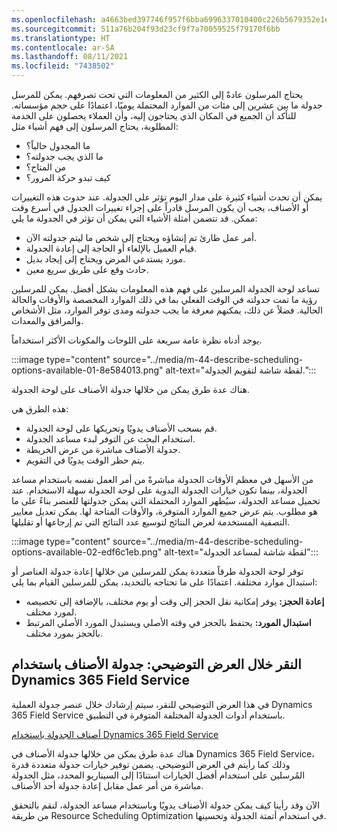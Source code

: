 ```yaml
---
ms.openlocfilehash: a4663bed397746f957f6bba6996337010400c226b5679352e1e1f7364fbe9673
ms.sourcegitcommit: 511a76b204f93d23cf9f7a70059525f79170f6bb
ms.translationtype: HT
ms.contentlocale: ar-SA
ms.lasthandoff: 08/11/2021
ms.locfileid: "7438502"
---
```

يحتاج المرسلون عادةً إلى الكثير من المعلومات التي تحت تصرفهم. يمكن للمرسل جدولة ما بين عشرين إلى مئات من الموارد المحتملة يوميًا، اعتمادًا على حجم مؤسساته. للتأكد أن الجميع في المكان الذي يحتاجون إليه، وأن العملاء يحصلون على الخدمة المطلوبة، يحتاج المرسلون إلى فهم أشياء مثل:

 -  ما المجدول حالياً؟
 -  ما الذي يجب جدولته؟
 -  من المتاح؟
 -  كيف تبدو حركة المرور؟

يمكن أن تحدث أشياء كثيرة على مدار اليوم تؤثر على الجدولة. عند حدوث هذه التغييرات أو الأصناف، يجب أن يكون المرسل قادراً على إجراء تغييرات الجدول في أسرع وقت ممكن. قد تتضمن أمثلة الأشياء التي يمكن أن تؤثر في الجدولة ما يلي:

 -  أمر عمل طارئ تم إنشاؤه ويحتاج إلى شخص ما ليتم جدولته الآن.
 -  قيام العميل بالإلغاء أو الحاجة إلى إعادة الجدولة.
 -  مورد يستدعي المرض ويحتاج إلى إيجاد بديل.
 -  حادث وقع على طريق سريع معين.

تساعد لوحة الجدولة المرسلين على فهم هذه المعلومات بشكل أفضل. يمكن للمرسلين رؤية ما تمت جدولته في الوقت الفعلي بما في ذلك الموارد المخصصة والأوقات والحالة الحالية. فضلاً عن ذلك، يمكنهم معرفة ما يجب جدولته ومدى توفر الموارد، مثل الأشخاص والمرافق والمعدات.

يوجد أدناه نظرة عامة سريعة على اللوحات والمكونات الأكثر استخداماً.

:::image type="content" source="../media/m-44-describe-scheduling-options-available-01-8e584013.png" alt-text="لقطة شاشة لتقويم الجدولة.":::


هناك عدة طرق يمكن من خلالها جدولة الأصناف على لوحة الجدولة.

هذه الطرق هي:

 -  قم بسحب الأصناف يدويًا وتحريكها على لوحة الجدولة.
 -  استخدام البحث عن التوفر لبدء مساعد الجدولة.
 -  جدولة الأصناف مباشرة من عرض الخريطة.
 -  يتم حظر الوقت يدويًا في التقويم.

من الأسهل في معظم الأوقات الجدولة مباشرةً من أمر العمل نفسه باستخدام مساعد الجدولة، بينما تكون خيارات الجدولة اليدوية على لوحة الجدولة سهلة الاستخدام. عند تحميل مساعد الجدولة، سيُظهر الموارد المحتملة التي يمكن جدولتها للعنصر بناءً على ما هو مطلوب. يتم عرض جميع الموارد المتوفرة، والأوقات المتاحة لها. يمكن تعديل معايير التصفية المستخدمة لعرض النتائج لتوسيع عدد النتائج التي تم إرجاعها أو تقليلها.

:::image type="content" source="../media/m-44-describe-scheduling-options-available-02-edf6c1eb.png" alt-text="لقطة شاشة لمساعد الجدولة":::


توفر لوحة الجدولة طرقاً متعددة يمكن للمرسلين من خلالها إعادة جدولة العناصر أو استبدال موارد مختلفة. اعتمادًا على ما تحتاجه بالتحديد، يمكن للمرسلين القيام بما يلي:

 -  **إعادة الحجز:** يوفر إمكانية نقل الحجز إلى وقت أو يوم مختلف، بالإضافة إلى تخصيصه لمورد مختلف.
 -  **استبدال المورد:** يحتفظ بالحجز في وقته الأصلي ويستبدل المورد الأصلي المرتبط بالحجز بمورد مختلف.

## <a name="demo-click-through-schedule-items-with-dynamics-365-field-service"></a>النقر خلال العرض التوضيحي: جدولة الأصناف باستخدام Dynamics 365 Field Service

في هذا العرض التوضيحي للنقر، سيتم إرشادك خلال عنصر جدولة العملية Dynamics 365 Field Service باستخدام أدوات الجدولة المختلفة المتوفرة في التطبيق.

[أصناف الجدولة باستخدام Dynamics 365 Field Service](https://edxinteractivepage.blob.core.windows.net/edxpages/mb-910/MB910-LP-FS-M4-SC/index.html?azure-portal=true)

هناك عدة طرق يمكن من خلالها جدولة الأصناف في Dynamics 365 Field Service، وذلك كما رأيتم في العرض التوضيحي. يضمن توفير خيارات جدولة متعددة قدرة المُرسلين على استخدام أفضل الخيارات استنادًا إلى السيناريو المحدد، مثل الجدولة مباشرة من أمر عمل مقابل إعادة جدولة أحد الأصناف.

الآن وقد رأينا كيف يمكن جدولة الأصناف يدويًا وباستخدام مساعد الجدولة، لنقم بالتحقق من طريقة Resource Scheduling Optimization في استخدام أتمتة الجدولة وتحسينها.

